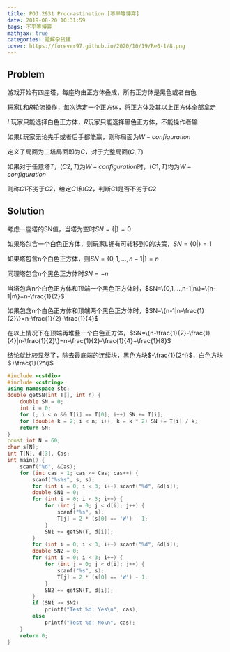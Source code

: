 ```yaml
---
title: POJ 2931 Procrastination [不平等博弈]
date: 2019-08-20 10:31:59
tags: 不平等博弈
mathjax: true
categories: 题解杂货铺
cover: https://forever97.github.io/2020/10/19/Re0-1/8.png
---
```

## Problem
游戏开始有四座塔，每座均由正方体叠成，所有正方体是黑色或者白色

玩家$L$和$R$轮流操作，每次选定一个正方体，将正方体及其以上正方体全部拿走

$L$玩家只能选择白色正方体，$R$玩家只能选择黑色正方体，不能操作者输

如果$L$玩家无论先手或者后手都能赢，则称局面为$W-configuration$

定义子局面为三塔局面即为$C$，对于完整局面$(C,T)$

如果对于任意塔$T$，$(C2,T)$为$W-configuration$时，$(C1,T)$均为$W-configuration$

则称$C1$不劣于$C2$，给定$C1$和$C2$，判断$C1$是否不劣于$C2$

## Solution
考虑一座塔的SN值，当塔为空时$SN=\{|\}=0$
        
如果塔包含一个白色正方体，则玩家L拥有可转移到$0$的决策，$SN=\{0|\}=1$
        
如果塔包含n个白色正方体，则$SN=\{0,1,…,n-1|\}=n$

同理塔包含n个黑色正方体时$SN=-n$

当塔包含n个白色正方体和顶端一个黑色正方体时，$SN=\{0,1,…,n-1|n\}=\{n-1|n\}=n-\frac{1}{2}$

如果包含n个白色正方体和顶端两个黑色正方体时，$SN=\{n-1|n-\frac{1}{2}\}=n-\frac{1}{2}-\frac{1}{4}$

在以上情况下在顶端再堆叠一个白色正方体，$SN=\{n-\frac{1}{2}-\frac{1}{4}|n-\frac{1}{2}\}=n-\frac{1}{2}-\frac{1}{4}+\frac{1}{8}$

结论就比较显然了，除去最底端的连续块，黑色方块$-\frac{1}{2^i}$，白色方块$+\frac{1}{2^i}$

```cpp
#include <cstdio>
#include <cstring>
using namespace std;
double getSN(int T[], int n) {
    double SN = 0;
	int i = 0;
    for (; i < n && T[i] == T[0]; i++) SN += T[i];
    for (double k = 2; i < n; i++, k = k * 2) SN += T[i] / k;
    return SN;
}
const int N = 60;
char s[N];
int T[N], d[3], Cas;
int main() {
    scanf("%d", &Cas);
    for (int cas = 1; cas <= Cas; cas++) {
        scanf("%s%s", s, s);
        for (int i = 0; i < 3; i++) scanf("%d", &d[i]);
        double SN1 = 0;
        for (int i = 0; i < 3; i++) {
            for (int j = 0; j < d[i]; j++) {
                scanf("%s", s);
                T[j] = 2 * (s[0] == 'W') - 1;
            }
            SN1 += getSN(T, d[i]);
        }
        for (int i = 0; i < 3; i++) scanf("%d", &d[i]);
        double SN2 = 0;
        for (int i = 0; i < 3; i++) {
            for (int j = 0; j < d[i]; j++) {
                scanf("%s", s);
                T[j] = 2 * (s[0] == 'W') - 1;
            }
            SN2 += getSN(T, d[i]);
        }
        if (SN1 >= SN2)
            printf("Test %d: Yes\n", cas);
        else
            printf("Test %d: No\n", cas);
    }
    return 0;
}

```